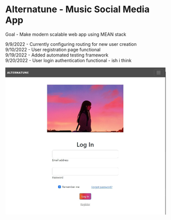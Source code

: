 # Alternatune - Music Social Media App
Goal - Make modern scalable web app using MEAN stack

9/9/2022 - Currently configuring routing for new user creation\
9/10/2022 - User registration page functional\
9/19/2022 - Added automated testing framework\
9/20/2022 - User login authentication functional - ish i think


![My Image](alternatuneCover.jpg)
